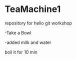# TeaMachine1
repository for hello git workshop

-Take a Bowl

-added milk and water

boil it for 10 min

